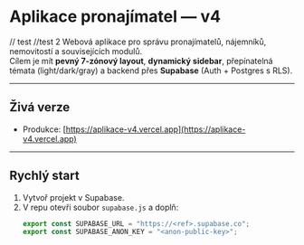 # Aplikace pronajímatel — v4

// test
//test 2
Webová aplikace pro správu pronajímatelů, nájemníků, nemovitostí a souvisejících modulů.  
Cílem je mít **pevný 7-zónový layout**, **dynamický sidebar**, přepínatelná témata (light/dark/gray) a backend přes **Supabase** (Auth + Postgres s RLS).

---

## Živá verze
- Produkce: [https://aplikace-v4.vercel.app](https://aplikace-v4.vercel.app)

---

## Rychlý start

1. Vytvoř projekt v Supabase.
2. V repu otevři soubor `supabase.js` a doplň:
   ```js
   export const SUPABASE_URL = "https://<ref>.supabase.co";
   export const SUPABASE_ANON_KEY = "<anon-public-key>";
